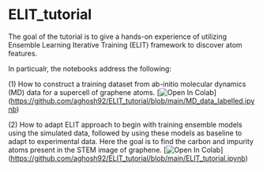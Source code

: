 # ELIT_tutorial

The goal of the tutorial is to give a hands-on experience of utilizing Ensemble Learning Iterative Training (ELIT) framework to discover atom features.

In particualr, the notebooks address the following:

(1) How to construct a training dataset from ab-initio molecular dynamics (MD) data for a supercell of graphene atoms.
[![Open In Colab](https://colab.research.google.com/assets/colab-badge.svg)]
(https://github.com/aghosh92/ELIT_tutorial/blob/main/MD_data_labelled.ipynb)

(2) How to adapt ELIT approach to begin with training ensemble models using the simulated data, followed by using these models as baseline to adapt to experimental data. Here the goal is to find the carbon and impurity atoms present in the STEM image of graphene.
[![Open In Colab](https://colab.research.google.com/assets/colab-badge.svg)]
(https://github.com/aghosh92/ELIT_tutorial/blob/main/ELIT_tutorial.ipynb)
